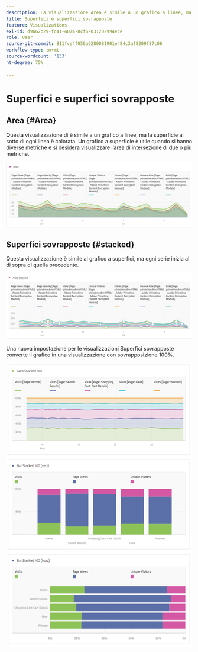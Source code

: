```yaml
---
description: La visualizzazione Area è simile a un grafico a linee, ma la superficie al sotto di ogni linea è colorata.
title: Superfici e superfici sovrapposte
feature: Visualizations
exl-id: d9662b29-fc41-4074-8cf6-031202994ece
role: User
source-git-commit: 811fce4f056a6280081901e484c3af8209f87c06
workflow-type: tm+mt
source-wordcount: '133'
ht-degree: 75%

---
```


# Superfici e superfici sovrapposte

## Area {#Area}

Questa visualizzazione di è simile a un grafico a linee, ma la superficie al sotto di ogni linea è colorata. Un grafico a superficie è utile quando si hanno diverse metriche e si desidera visualizzare l’area di intersezione di due o più metriche.

![Visualizzazione di aree che mostra più metriche tra cui Visualizzazioni pagina, Visite, Visitatori univoci e Percentuale non recapitate.](assets/area.png)

## Superfici sovrapposte {#stacked}

Questa visualizzazione è simile al grafico a superfici, ma ogni serie inizia al di sopra di quella precedente.

![Superfici sovrapposte che mostrano ogni serie all&#39;inizio della serie precedente.](assets/area-stacked.png)

Una nuova impostazione per le visualizzazioni Superfici sovrapposte converte il grafico in una visualizzazione con sovrapposizione 100%.

![Superfici sovrapposte che mostrano una visualizzazione con sovrapposizione 100%.](assets/areastacked100.png)
